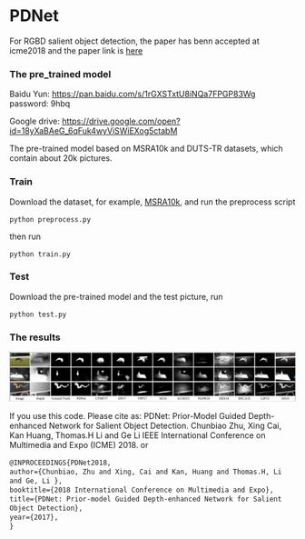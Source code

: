 # PDNet
For RGBD salient object detection, the paper has benn accepted at icme2018 and the paper link is [here](https://arxiv.org/abs/1803.08636)


### The pre_trained model
Baidu Yun: https://pan.baidu.com/s/1rGXSTxtU8iNQa7FPGP83Wg password: 9hbq

Google drive: https://drive.google.com/open?id=18yXaBAeG_6qFuk4wyViSWiEXog5ctabM

The pre-trained model based on MSRA10k and DUTS-TR datasets, which contain about 20k pictures.


### Train
Download the dataset, for example, [MSRA10k](http://mmcheng.net/zh/msra10k/), and run the preprocess script
```
python preprocess.py
```

then run
```
python train.py
```

### Test 
Download the pre-trained model and the test picture, run
```
python test.py
```

### The results
![result](pic/results.jpg)


If you use this code.
Please cite as:
PDNet: Prior-Model Guided Depth-enhanced Network for Salient Object Detection. Chunbiao Zhu, Xing Cai, Kan Huang, Thomas.H Li and Ge Li IEEE International Conference on Multimedia and Expo (ICME) 2018.
or
```
@INPROCEEDINGS{PDNet2018, 
author={Chunbiao, Zhu and Xing, Cai and Kan, Huang and Thomas.H, Li and Ge, Li }, 
booktitle={2018 International Conference on Multimedia and Expo}, 
title={PDNet: Prior-model Guided Depth-enhanced Network for Salient Object Detection}, 
year={2017}, 
}
```
